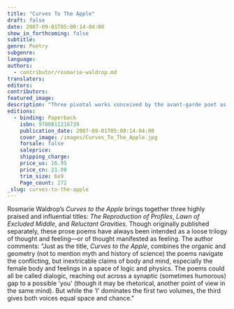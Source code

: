 ```yaml
---
title: "Curves To The Apple"
draft: false
date: 2007-09-01T05:00:14-04:00
show_in_forthcoming: false
subtitle:
genre: Poetry
subgenre:
language:
authors:
  - contributor/rosmarie-waldrop.md
translators:
editors:
contributors:
featured_image:
description: "Three pivotal works conceived by the avant-garde poet as a trilogy and now together in one volume at last. "
editions:
  - binding: Paperback
    isbn: 9780811216739
    publication_date: 2007-09-01T05:00:14-04:00
    cover_image: /images/Curves_To_The_Apple.jpg
    forsale: false
    saleprice:
    shipping_charge:
    price_us: 16.95
    price_cn: 21.00
    trim_size: 6x9
    Page_count: 272
_slug: curves-to-the-apple
---
```


Rosmarie Waldrop’s _Curves to the Apple_ brings together three highly praised and influential titles: _The Reproduction of Profiles_, _Lawn of Excluded Middle_, and _Reluctant Gravities_. Though originally published separately, these prose poems have always been intended as a loose trilogy of thought and feeling—or of thought manifested as feeling. The author comments: "Just as the title, _Curves to the Apple_, combines the organic and geometry (not to mention myth and history of science) the poems navigate the conflicting, but inextricable claims of body and mind, especially the female body and feelings in a space of logic and physics. The poems could all be called dialogic, reaching out across a synaptic (sometimes humorous) gap to a possible ’you’ (though it may be rhetorical, another point of view in the same mind). But while the ’I’ dominates the first two volumes, the third gives both voices equal space and chance."

